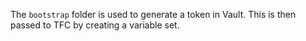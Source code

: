 The `bootstrap` folder is used to generate a token in Vault. This is then passed to TFC by creating a variable set.